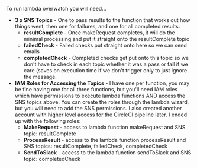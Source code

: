 To run lambda overwatch you will need...

 - **3 x SNS Topics** - One to pass results to the function that works out how things went, then one for failures, and one for all completed results:
   - **resultComplete** - Once makeRequest completes, it will do the minimal processing and put it straight onto the resultComplete topic
   - **failedCheck** - Failed checks put straight onto here so we can send emails 
   - **completedCheck** - Completed checks get put onto this topic so we don't have to check in each topic whether it was a pass or fail if we care (saves on execution time if we don't trigger only to just ignore the message.
 - **IAM Roles for Accessing the Topics** - I have one per function, you may be fine having one for all three functions, but you'll need IAM roles which have permissions to execute lambda functions AND access the SNS topics above. You can create the roles through the lambda wizard, but you will need to add the SNS permissions. I also created another account with higher level access for the CircleCI pipeline later.
I ended up with the following roles:
   - **MakeRequest** - access to lambda function makeRequest and SNS topic: resultComplete
   - **ProcessResult** - access to the lambda function processResult and SNS topics: resultComplete, failedCheck, completedCheck
   - **SendToSlack** - access to the lambda function sendToSlack and SNS topic: completedCheck
